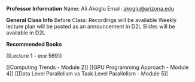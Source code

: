 **Professor Information**
Name: Ali Akoglu
Email: akoglu@arizona.edu

**General Class Info**
Before Class:
	Recordings will be available
	Weekly lecture plan will be posted as an announcement in D2L
	Slides will be available in D2L

**Recommended Books**



[[Lecture 1 - ece 569]]

[[Computing Trends - Module 2]]
[[GPU Programming Approach - Module 4]]
[[Data Level Parallelism vs Task Level Parallelism - Module 5]]

